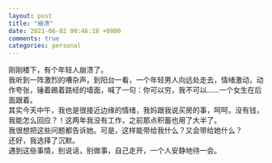 ```yaml
---
layout: post
title: "崩溃"
date: 2021-06-02 00:46:18 +0800
comments: true
categories: personal
---
```

刚刚楼下，有个年轻人崩溃了。  
我听到一阵激烈的嘈杂声，到阳台一看，一个年轻男人向远处走去，情绪激动，动作夸张，锤着踢着路经的墙面，喊了一句：你可以穷，我不可以……一个女生在后面跟着。  
其实今天中午，我也是很接近边缘的情绪，我妈跟我说买房的事，呵呵，没有钱，我能怎么回应？！这两年我没有工作，之前那点积蓄也用了大半了。  
我很想把这些问题都告诉她。可是，这样能带给我什么？又会带给她什么？  
还好，我选择​了沉默。  
遇到这些事情，别说话，别做事，自己走开，一个人安静地待一会。
